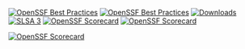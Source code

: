 [![OpenSSF Best Practices](https://bestpractices.coreinfrastructure.org/projects/2095/badge)](https://bestpractices.coreinfrastructure.org/projects/2095)
[![OpenSSF Best Practices](https://bestpractices.coreinfrastructure.org/projects/26/badge)](https://bestpractices.coreinfrastructure.org/projects/26)
[![Downloads](http://pepy.tech/badge/Test)](http://pepy.tech/project/Test)
[![SLSA 3](https://slsa.dev/images/gh-badge-level3.svg)](https://slsa.dev)
[![OpenSSF
Scorecard](https://api.securityscorecards.dev/projects/github.com/LikeFirstMeet/Test/badge)](https://api.securityscorecards.dev/projects/github.com/LikeFirstMeet/Test)
[![OpenSSF
Scorecard](https://api.securityscorecards.dev/projects/github.com/LikeFirstMeet/TestAction/badge)](https://api.securityscorecards.dev/projects/github.com/LikeFirstMeet/TestAction)

[![OpenSSF
Scorecard](https://api.securityscorecards.dev/projects/github.com/LikeFirstMeet/OpenHarmony/badge)](https://api.securityscorecards.dev/projects/github.com/LikeFirstMeet/OpenHarmony)



